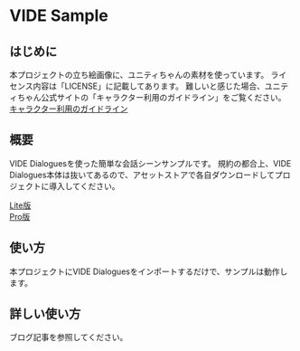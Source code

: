 # VIDE Sample

## はじめに
本プロジェクトの立ち絵画像に、ユニティちゃんの素材を使っています。
ライセンス内容は「LICENSE」に記載してあります。
難しいと感じた場合、ユニティちゃん公式サイトの「キャラクター利用のガイドライン」をご覧ください。<br>
[キャラクター利用のガイドライン](http://unity-chan.com/contents/faq/)

## 概要
VIDE Dialoguesを使った簡単な会話シーンサンプルです。
規約の都合上、VIDE Dialogues本体は抜いてあるので、アセットストアで各自ダウンロードしてプロジェクトに導入してください。

[Lite版](https://www.assetstore.unity3d.com/jp/#!/content/91674) <br>
[Pro版](https://www.assetstore.unity3d.com/jp/#!/content/69932)

## 使い方
本プロジェクトにVIDE Dialoguesをインポートするだけで、サンプルは動作します。

## 詳しい使い方
ブログ記事を参照してください。